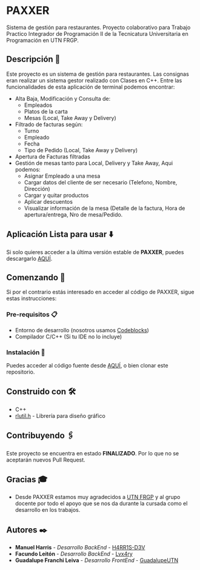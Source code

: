 
# PAXXER

Sistema de gestión para restaurantes. Proyecto colaborativo para Trabajo Practico Integrador de Programación II de la Tecnicatura Universitaria en Programación en UTN FRGP.

## Descripción 📄
Este proyecto es un sistema de gestión para restaurantes. Las consignas eran realizar un sistema gestor realizado con Clases en C++.
Entre las funcionalidades de esta aplicación de terminal podemos encontrar:
- Alta Baja, Modificación y Consulta de:
	- Empleados
	- Platos de la carta
	- Mesas (Local, Take Away y Delivery)
- Filtrado de facturas según:
	- Turno
	- Empleado
	- Fecha
	- Tipo de Pedido (Local, Take Away y Delivery)
- Apertura de Facturas filtradas
- Gestión de mesas tanto para Local, Delivery y Take Away, Aqui podemos:
	- Asignar Empleado a una mesa
	- Cargar datos del cliente de ser necesario (Telefono, Nombre, Dirección)
	- Cargar y quitar productos
	- Aplicar descuentos
	- Visualizar información de la mesa (Detalle de la factura, Hora de apertura/entrega, Nro de mesa/Pedido.
	
## Aplicación Lista para usar ⬇️
Si solo quieres acceder a la última versión estable de **PAXXER**, puedes descargarlo [AQUÍ](https://github.com/H4RR1S-D3V/PAXXER/releases). 

## Comenzando 🚀
Si por el contrario estás interesado en acceder al código de PAXXER, sigue estas instrucciones:


### Pre-requisitos 📋
- Entorno de desarrollo (nosotros usamos [Codeblocks](https://www.codeblocks.org/))
- Compilador C/C++ (Si tu IDE no lo incluye)


### Instalación 🔧
Puedes acceder al código fuente desde [AQUÍ](https://github.com/H4RR1S-D3V/PAXXER/releases/tag/v1), o bien clonar este repositorio.





## Construido con 🛠️


* C++ 
* [rlutil.h](https://tapiov.net/rlutil/docs/HTML/files/rlutil-h.html) - Librería para diseño gráfico


## Contribuyendo 🖇️

Este proyecto se encuentra en estado **FINALIZADO**. Por lo que no se aceptarán nuevos Pull Request.

## Gracias 🎓

* Desde PAXXER estamos muy agradecidos a [UTN FRGP](https://www.frgp.utn.edu.ar/) y al grupo docente por todo el apoyo que se nos da durante la cursada como el desarrollo en los trabajos.

## Autores ✒️

* **Manuel Harris** - *Desarrollo BackEnd* - [H4RR1S-D3V](https://github.com/H4RR1S-D3V)
* **Facundo Leitón** - *Desarrollo BackEnd* - [Lvx4ry](https://github.com/Lvx4ry)
*  **Guadalupe Franchi Leiva** - *Desarrollo FrontEnd* - [GuadalupeUTN](https://github.com/GuadalupeUTN)








